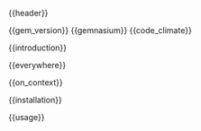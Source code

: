 {{header}}

{{gem_version}}
{{gemnasium}}
{{code_climate}}

{{introduction}}

{{everywhere}}

{{on_context}}

{{installation}}

{{usage}}
